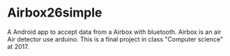 # Airbox26simple
A Android app to accept data from a Airbox with bluetooth.
Airbox is an air Air detector use arduino.
This is a final project in class "Computer science" at 2017.
